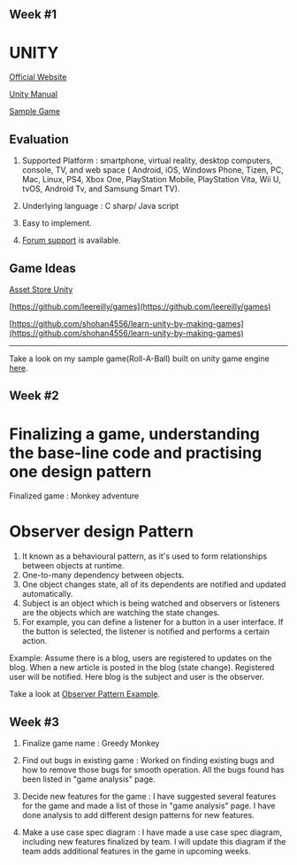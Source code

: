 Week #1
----------------------------------------------------------------------------------------------------------
# UNITY

[Official Website](https://unity3d.com/)

[Unity Manual](https://docs.unity3d.com/Manual/index.html)

[Sample Game](https://unity3d.com/learn/tutorials/projects/roll-ball-tutorial) 


##  Evaluation 

1. Supported Platform  : smartphone, virtual reality, desktop computers, console, TV, and web space ( Android, iOS, Windows Phone, Tizen, PC, Mac, Linux, PS4, Xbox One, PlayStation Mobile, PlayStation Vita, Wii U, tvOS, Android Tv, and Samsung Smart TV). 

2. Underlying language : C sharp/ Java script

3. Easy to implement.

4. [Forum support](https://forum.unity.com/) is available.

## Game Ideas

[Asset Store Unity](https://www.assetstore.unity3d.com/en/#!/search/page=4/sortby=relevance/query=game&category:1&price:0)

[https://github.com/leereilly/games](https://github.com/leereilly/games)

[https://github.com/shohan4556/learn-unity-by-making-games](https://github.com/shohan4556/learn-unity-by-making-games)

--------------------------------------------------------------------------------------------------------------

Take a look on my sample game(Roll-A-Ball) built on unity game engine [here](https://github.com/ambikabohra/Roll-A-Ball-Unity).

Week #2
------------------------------------------------------------------------------------------------------------
# Finalizing a game, understanding the base-line code and practising one design pattern

Finalized game : Monkey adventure

# Observer design Pattern

1. It known as a behavioural pattern, as it's used to form relationships between objects at runtime.
2. One-to-many dependency between objects.
2. One object changes state, all of its dependents are notified and updated automatically.
3. Subject is an object which is being watched and observers or listeners are the objects which are watching the state changes.
5. For example, you can define a listener for a button in a user interface. If the button is selected, the listener is notified and performs a certain action.


Example: Assume there is a blog, users are registered to updates on the blog. When a new article is posted in the blog (state change). Registered user will be notified. Here blog is the subject and user is the observer.

Take a look at [Observer Pattern Example](https://github.com/ambikabohra/Design-Pattern-Example).

Week #3
--------------------------------------------------------------------------------------------------------------------
1. Finalize game name : Greedy Monkey

2. Find out bugs in existing game :
   Worked on finding existing bugs and how to remove those bugs for smooth operation. All the bugs found has been listed in      "game analysis" page. 
   
3. Decide new features for the game :
   I have suggested several features for the game and made a list of those in "game analysis" page. I have done analysis to      add different design patterns for new features.
   
4. Make a use case spec diagram :
   I have made a use case spec diagram, including new features finalized by team. I will update this diagram if the team adds    additional features in the game in upcoming weeks.


